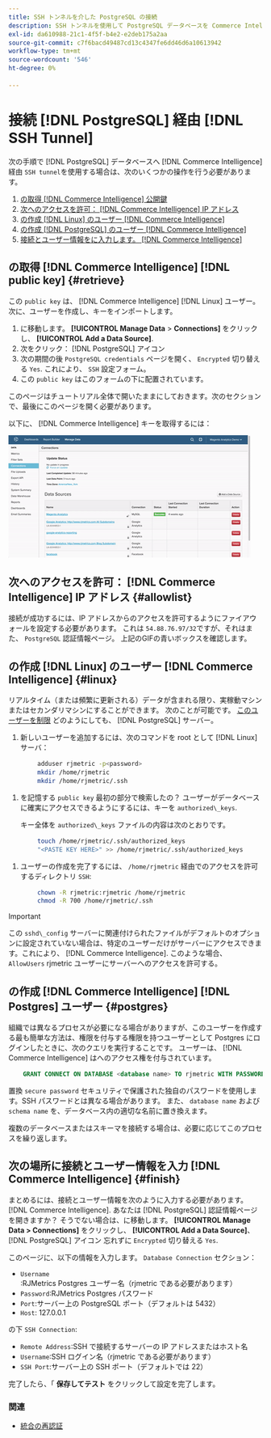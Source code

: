 ```yaml
---
title: SSH トンネルを介した PostgreSQL の接続
description: SSH トンネルを使用して PostgreSQL データベースを Commerce Intelligence に接続する方法を説明します。
exl-id: da610988-21c1-4f5f-b4e2-e2deb175a2aa
source-git-commit: c7f6bacd49487cd13c4347fe6dd46d6a10613942
workflow-type: tm+mt
source-wordcount: '546'
ht-degree: 0%

---
```


# 接続 [!DNL PostgreSQL] 経由 [!DNL SSH Tunnel]

次の手順で [!DNL PostgreSQL] データベースへ [!DNL Commerce Intelligence] 経由 `SSH tunnel`を使用する場合は、次のいくつかの操作を行う必要があります。

1. [の取得 [!DNL Commerce Intelligence] 公開鍵](#retrieve)
1. [次へのアクセスを許可： [!DNL Commerce Intelligence] IP アドレス](#allowlist)
1. [の作成 [!DNL Linux] のユーザー [!DNL Commerce Intelligence] ](#linux)
1. [の作成 [!DNL PostgreSQL] のユーザー [!DNL Commerce Intelligence] ](#postgres)
1. [接続とユーザー情報をに入力します。 [!DNL Commerce Intelligence]](#finish)

## の取得 [!DNL Commerce Intelligence] [!DNL public key] {#retrieve}

この `public key` は、 [!DNL Commerce Intelligence] [!DNL Linux] ユーザー。 次に、ユーザーを作成し、キーをインポートします。

1. に移動します。 **[!UICONTROL Manage Data** > **Connections]** をクリックし、 **[!UICONTROL Add a Data Source]**.
1. 次をクリック： [!DNL PostgreSQL] アイコン
1. 次の期間の後 `PostgreSQL credentials` ページを開く、 `Encrypted` 切り替える `Yes`. これにより、 `SSH` 設定フォーム。
1. この `public key` はこのフォームの下に配置されています。

このページはチュートリアル全体で開いたままにしておきます。次のセクションで、最後にこのページを開く必要があります。

以下に、 [!DNL Commerce Intelligence] キーを取得するには：

![RJMetrics 公開鍵の取得](../../../assets/get-mbi-public-key.gif)

## 次へのアクセスを許可： [!DNL Commerce Intelligence] IP アドレス {#allowlist}

接続が成功するには、IP アドレスからのアクセスを許可するようにファイアウォールを設定する必要があります。 これは `54.88.76.97/32`ですが、それはまた、 `PostgreSQL` 認証情報ページ。 上記のGIFの青いボックスを確認します。

## の作成 [!DNL Linux] のユーザー [!DNL Commerce Intelligence] {#linux}

リアルタイム（または頻繁に更新される）データが含まれる限り、実稼動マシンまたはセカンダリマシンにすることができます。 次のことが可能です。 [このユーザーを制限](../../../administrator/account-management/restrict-db-access.md) どのようにしても、 [!DNL PostgreSQL] サーバー。

1. 新しいユーザーを追加するには、次のコマンドを root として [!DNL Linux] サーバ：

```bash
        adduser rjmetric -p<password>
        mkdir /home/rjmetric
        mkdir /home/rjmetric/.ssh
```

1. を記憶する `public key` 最初の部分で検索したの？ ユーザーがデータベースに確実にアクセスできるようにするには、キーを `authorized\_keys`.

   キー全体を `authorized\_keys` ファイルの内容は次のとおりです。

```bash
        touch /home/rjmetric/.ssh/authorized_keys
        "<PASTE KEY HERE>" >> /home/rjmetric/.ssh/authorized_keys
```

1. ユーザーの作成を完了するには、 `/home/rjmetric` 経由でのアクセスを許可するディレクトリ `SSH`:

```bash
        chown -R rjmetric:rjmetric /home/rjmetric
        chmod -R 700 /home/rjmetric/.ssh
```

>[!IMPORTANT]
>
>この `sshd\_config` サーバーに関連付けられたファイルがデフォルトのオプションに設定されていない場合は、特定のユーザーだけがサーバーにアクセスできます。これにより、 [!DNL Commerce Intelligence]. このような場合、 `AllowUsers` rjmetric ユーザーにサーバーへのアクセスを許可する。

## の作成 [!DNL Commerce Intelligence] [!DNL Postgres] ユーザー {#postgres}

組織では異なるプロセスが必要になる場合がありますが、このユーザーを作成する最も簡単な方法は、権限を付与する権限を持つユーザーとして Postgres にログインしたときに、次のクエリを実行することです。 ユーザーは、 [!DNL Commerce Intelligence] はへのアクセス権を付与されています。

```sql
    GRANT CONNECT ON DATABASE <database name> TO rjmetric WITH PASSWORD <secure password>;GRANT USAGE ON SCHEMA <schema name> TO rjmetric;GRANT SELECT ON ALL TABLES IN SCHEMA <schema name> TO rjmetric;ALTER DEFAULT PRIVILEGES IN SCHEMA <schema name> GRANT SELECT ON TABLES TO rjmetric;
```

置換 `secure password` セキュリティで保護された独自のパスワードを使用します。SSH パスワードとは異なる場合があります。 また、 `database name` および `schema name` を、データベース内の適切な名前に置き換えます。

複数のデータベースまたはスキーマを接続する場合は、必要に応じてこのプロセスを繰り返します。

## 次の場所に接続とユーザー情報を入力 [!DNL Commerce Intelligence] {#finish}

まとめるには、接続とユーザー情報を次のように入力する必要があります。 [!DNL Commerce Intelligence]. あなたは [!DNL PostgreSQL] 認証情報ページを開きますか？ そうでない場合は、に移動します。 **[!UICONTROL Manage Data > Connections]** をクリックし、 **[!UICONTROL Add a Data Source]**、 [!DNL PostgreSQL] アイコン 忘れずに `Encrypted` 切り替える `Yes`.

このページに、以下の情報を入力します。 `Database Connection` セクション：

* `Username`:RJMetrics Postgres ユーザー名（rjmetric である必要があります）
* `Password`:RJMetrics Postgres パスワード
* `Port`:サーバー上の PostgreSQL ポート（デフォルトは 5432）
* `Host`: 127.0.0.1

の下 `SSH Connection`:

* `Remote Address`:SSH で接続するサーバーの IP アドレスまたはホスト名
* `Username`:SSH ログイン名（rjmetric である必要があります）
* `SSH Port`:サーバー上の SSH ポート（デフォルトでは 22）

完了したら、「 **保存してテスト** をクリックして設定を完了します。

### 関連

* [統合の再認証](https://experienceleague.adobe.com/docs/commerce-knowledge-base/kb/how-to/mbi-reauthenticating-integrations.html)
